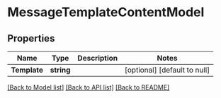 # MessageTemplateContentModel

## Properties
Name | Type | Description | Notes
------------ | ------------- | ------------- | -------------
**Template** | **string** |  | [optional] [default to null]

[[Back to Model list]](../README.md#documentation-for-models) [[Back to API list]](../README.md#documentation-for-api-endpoints) [[Back to README]](../README.md)


